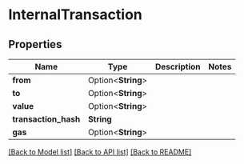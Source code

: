 # InternalTransaction

## Properties

| Name                  | Type               | Description | Notes |
| --------------------- | ------------------ | ----------- | ----- |
| **from**              | Option<**String**> |             |       |
| **to**                | Option<**String**> |             |       |
| **value**             | Option<**String**> |             |       |
| **transaction\_hash** | **String**         |             |       |
| **gas**               | Option<**String**> |             |       |

[\[Back to Model list\]](./#documentation-for-models) [\[Back to API list\]](./#documentation-for-api-endpoints) [\[Back to README\]](./)

